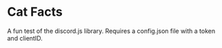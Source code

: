# Cat Facts

A fun test of the discord.js library.
Requires a config.json file with a token and clientID.
